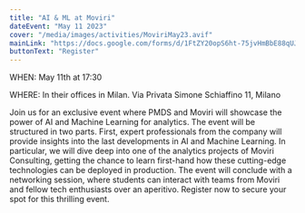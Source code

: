 ```yaml
---
title: "AI & ML at Moviri"
dateEvent: "May 11 2023"
cover: "/media/images/activities/MoviriMay23.avif"
mainLink: "https://docs.google.com/forms/d/1FtZY20opS6ht-75jvHmBbE88qUJ3_Y9Bijjt1bKzTdA/closedform?pli=1"
buttonText: "Register"
---
```


WHEN: May 11th at 17:30

WHERE: In their offices in Milan. Via Privata Simone Schiaffino 11, Milano

Join us for an exclusive event where PMDS and Moviri will showcase the power of AI and Machine Learning for analytics. The event will be structured in two parts. First, expert professionals from the company will provide insights into the last developments in AI and Machine Learning. In particular, we will dive deep into one of the analytics projects of Moviri Consulting, getting the chance to learn first-hand how these cutting-edge technologies can be deployed in production. The event will conclude with a networking session, where students can interact with teams from Moviri and fellow tech enthusiasts over an aperitivo. Register now to secure your spot for this thrilling event.

